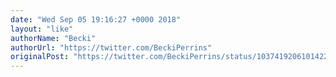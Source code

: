 ```yaml
---
date: "Wed Sep 05 19:16:27 +0000 2018"
layout: "like"
authorName: "Becki"
authorUrl: "https://twitter.com/BeckiPerrins"
originalPost: "https://twitter.com/BeckiPerrins/status/1037419206101422080"
---
```

